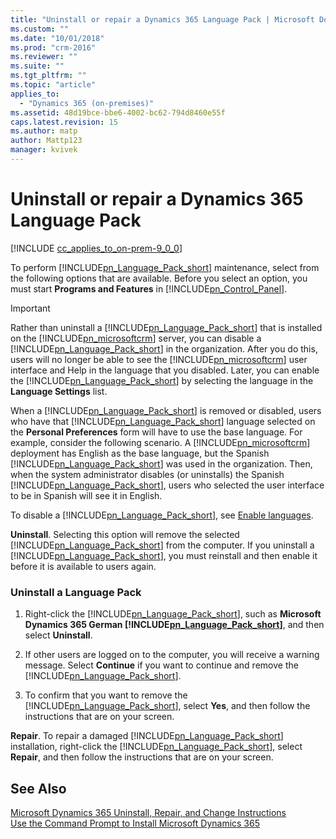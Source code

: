```yaml
---
title: "Uninstall or repair a Dynamics 365 Language Pack | Microsoft Docs"
ms.custom: ""
ms.date: "10/01/2018"
ms.prod: "crm-2016"
ms.reviewer: ""
ms.suite: ""
ms.tgt_pltfrm: ""
ms.topic: "article"
applies_to: 
  - "Dynamics 365 (on-premises)"
ms.assetid: 48d19bce-bbe6-4002-bc62-794d8460e55f
caps.latest.revision: 15
ms.author: matp
author: Mattp123
manager: kvivek
---
```

# Uninstall or repair a Dynamics 365 Language Pack

[!INCLUDE [cc_applies_to_on-prem-9_0_0](../includes/cc_applies_to_on-prem-9_0_0.md)]

To perform [!INCLUDE[pn_Language_Pack_short](../includes/pn-language-pack-short.md)] maintenance, select from the following options that are available. Before you select an option, you must start **Programs and Features** in [!INCLUDE[pn_Control_Panel](../includes/pn-control-panel.md)].  
  
> [!IMPORTANT]
>  Rather than uninstall a [!INCLUDE[pn_Language_Pack_short](../includes/pn-language-pack-short.md)] that is installed on the [!INCLUDE[pn_microsoftcrm](../includes/pn-microsoftcrm.md)] server, you can disable a [!INCLUDE[pn_Language_Pack_short](../includes/pn-language-pack-short.md)] in the organization. After you do this, users will no longer be able to see the [!INCLUDE[pn_microsoftcrm](../includes/pn-microsoftcrm.md)] user interface and Help in the language that you disabled. Later, you can enable the [!INCLUDE[pn_Language_Pack_short](../includes/pn-language-pack-short.md)] by selecting the language in the **Language Settings** list.  
  
 When a [!INCLUDE[pn_Language_Pack_short](../includes/pn-language-pack-short.md)] is removed or disabled, users who have that [!INCLUDE[pn_Language_Pack_short](../includes/pn-language-pack-short.md)] language selected on the **Personal Preferences** form will have to use the base language. For example, consider the following scenario. A [!INCLUDE[pn_microsoftcrm](../includes/pn-microsoftcrm.md)] deployment has English as the base language, but the Spanish [!INCLUDE[pn_Language_Pack_short](../includes/pn-language-pack-short.md)] was used in the organization. Then, when the system administrator disables (or uninstalls) the Spanish [!INCLUDE[pn_Language_Pack_short](../includes/pn-language-pack-short.md)], users who selected the user interface to be in Spanish will see it in English.  
  
 To disable a [!INCLUDE[pn_Language_Pack_short](../includes/pn-language-pack-short.md)], see [Enable languages](../admin/enable-languages.md).  
  
 **Uninstall**. Selecting this option will remove the selected [!INCLUDE[pn_Language_Pack_short](../includes/pn-language-pack-short.md)] from the computer. If you uninstall a [!INCLUDE[pn_Language_Pack_short](../includes/pn-language-pack-short.md)], you must reinstall and then enable it before it is available to users again.  
  
### Uninstall a Language Pack  
  
1.  Right-click the [!INCLUDE[pn_Language_Pack_short](../includes/pn-language-pack-short.md)], such as **Microsoft Dynamics 365 German [!INCLUDE[pn_Language_Pack_short](../includes/pn-language-pack-short.md)]**, and then select **Uninstall**.  
  
2.  If other users are logged on to the computer, you will receive a warning message. Select **Continue** if you want to continue and remove the [!INCLUDE[pn_Language_Pack_short](../includes/pn-language-pack-short.md)].  
  
3.  To confirm that you want to remove the [!INCLUDE[pn_Language_Pack_short](../includes/pn-language-pack-short.md)], select **Yes**, and then follow the instructions that are on your screen.  
  
 **Repair**. To repair a damaged [!INCLUDE[pn_Language_Pack_short](../includes/pn-language-pack-short.md)] installation, right-click the [!INCLUDE[pn_Language_Pack_short](../includes/pn-language-pack-short.md)], select **Repair**, and then follow the instructions that are on your screen.  
  
## See Also  
 [Microsoft Dynamics 365 Uninstall, Repair, and Change Instructions](uninstall-repair-and-change-microsoft-dynamics-365.md)   </br>
 [Use the Command Prompt to Install Microsoft Dynamics 365](use-command-prompt-install-dynamics-365-server.md)

